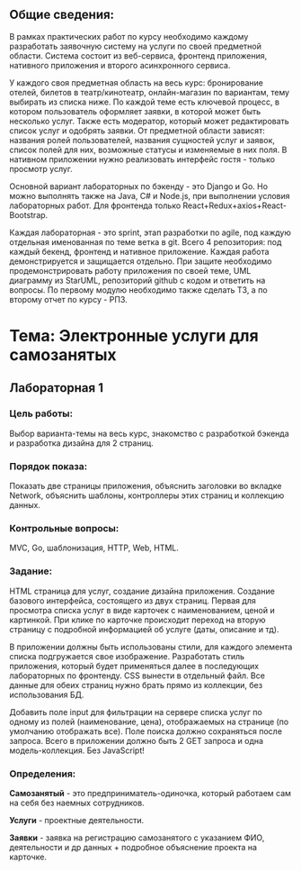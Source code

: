 ## **Общие сведения:**

В рамках практических работ по курсу необходимо каждому разработать заявочную систему на услуги по своей предметной
области. Система состоит из веб-сервиса, фронтенд приложения, нативного приложения и второго асинхронного сервиса.

У каждого своя предметная область на весь курс: бронирование отелей, билетов в театр/кинотеатр, онлайн-магазин по 
вариантам, тему выбирать из списка ниже. По каждой теме есть ключевой процесс, в котором пользователь оформляет заявки,
в которой может быть несколько услуг. Также есть модератор, который может редактировать список услуг и одобрять заявки.
От предметной области зависят: названия ролей пользователей, названия сущностей услуг и заявок, список полей для них,
возможные статусы и изменяемые в них поля. В нативном приложении нужно реализовать интерфейс гостя - только просмотр
услуг.

Основной вариант лабораторных по бэкенду - это Django и Go. Но можно выполнять также на Java, C# и Node.js, при
выполнении условия лабораторных работ. Для фронтенда только React+Redux+axios+React-Bootstrap.

Каждая лабораторная - это sprint, этап разработки по agile, под каждую отдельная именованная по теме ветка в git. Всего
4 репозитория: под каждый бекенд, фронтенд и нативное приложение. Каждая работа демонстрируется и защищается отдельно.
При защите необходимо продемонстрировать работу приложения по своей теме, UML диаграмму из StarUML, репозиторий github с
кодом и ответить на вопросы. По первому модулю необходимо также сделать ТЗ, а по второму отчет по курсу - РПЗ.

# **Тема: Электронные услуги для самозанятых**

## **Лабораторная 1**

### **Цель работы:** 
Выбор варианта-темы на весь курс, знакомство с разработкой бэкенда и разработка дизайна для 2 страниц.
### **Порядок показа:** 
Показать две страницы приложения, объяснить заголовки во вкладке Network, объяснить шаблоны, контроллеры этих страниц и 
коллекцию данных.
### **Контрольные вопросы:** 
MVC, Go, шаблонизация, HTTP, Web, HTML.
### **Задание:** 
HTML страница для услуг, создание дизайна приложения.
Создание базового интерфейса, состоящего из двух страниц. Первая для просмотра списка услуг в виде карточек с
наименованием, ценой и картинкой. При клике по карточке происходит переход на вторую страницу с подробной информацией об
услуге (даты, описание и тд).

В приложении должны быть использованы стили, для каждого элемента списка подгружается свое изображение. Разработать
стиль приложения, который будет применяться далее в последующих лабораторных по фронтенду. CSS вынести в отдельный файл.
Все данные для обеих страниц нужно брать прямо из коллекции, без использования БД.

Добавить поле input для фильтрации на сервере списка услуг по одному из полей (наименование, цена), отображаемых на
странице (по умолчанию отображать все). Поле поиска должно сохраняться после запроса. Всего в приложении должно быть 2
GET запроса и одна модель-коллекция. Без JavaScript!

### **Определения:**

**Самозанятый** - это предприниматель-одиночка, который работаем сам на себя без наемных сотрудников.

**Услуги** - проектные деятельности.

**Заявки** - заявка на регистрацию самозанятого с указанием ФИО, деятельности и др данных + подробное объяснение проекта на
карточке. 

